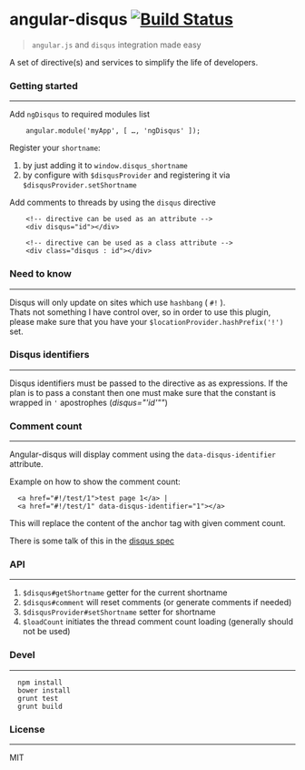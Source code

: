 # angular-disqus [![Build Status](https://travis-ci.org/kirstein/angular-disqus.png)](https://travis-ci.org/kirstein/angular-disqus)

 > ```angular.js``` and ```disqus``` integration made easy

A set of directive(s) and services to simplify the life of developers.

### Getting started
---
Add ```ngDisqus``` to required modules list

```
    angular.module('myApp', [ …, 'ngDisqus' ]);
```

Register your ```shortname```:

  1. by just adding it to ```window.disqus_shortname```
  2. by configure with ```$disqusProvider``` and registering it via ```$disqusProvider.setShortname```

Add comments to threads by using the ```disqus``` directive

```
    <!-- directive can be used as an attribute -->
    <div disqus="id"></div>

    <!-- directive can be used as a class attribute -->
    <div class="disqus : id"></div>
```

### Need to know
---
Disqus will only update on sites which use `hashbang` ( `#!` ).  
Thats not something I have control over, so in order to use this plugin, please make sure that you have your `$locationProvider.hashPrefix('!')` set.


### Disqus identifiers
---
Disqus identifiers must be passed to the directive as as expressions. If the plan is to pass a constant then one must make sure that the constant is wrapped in `'` apostrophes (_disqus="'id'""_)

### Comment count
---
Angular-disqus will display comment using the `data-disqus-identifier` attribute.

Example on how to show the comment count:

```
  <a href="#!/test/1">test page 1</a> |
  <a href="#!/test/1" data-disqus-identifier="1"></a>
```

This will replace the content of the anchor tag with given comment count.

There is some talk of this in the [disqus spec](1)

### API
---

1. ```$disqus#getShortname``` getter for the current shortname
2. ```$disqus#comment``` will reset comments (or generate comments if needed)
3. ```$disqusProvider#setShortname``` setter for shortname
4. ```$loadCount``` initiates the thread comment count loading (generally should not be used)

### Devel
---

```
  npm install
  bower install
  grunt test
  grunt build
```

### License
---

MIT

[1]: http://help.disqus.com/customer/portal/articles/565624-tightening-your-disqus-integration#using-an-identifier 
